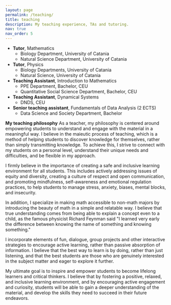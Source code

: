 ```yaml
---
layout: page
permalink: /teaching/
title: teaching
description: My teaching experience, TAs and tutoring.
nav: true
nav_order: 5
---
```


- **Tutor**, Mathematics
  - Biology Department, University of Catania
  - Natural Science Department, University of Catania
- **Tutor**, Physics
  - Biology  Departments, University of Catania
  - Natural Science, University of Catania
- **Teaching Assistant**, Introduction to Mathematics
  - PPE Department, Bachelor, CEU
  - Quantitative Social Science Department, Bachelor, CEU
- **Teaching Assistant**, Dynamical Systems
  - DNDS,  CEU
- **Senior teaching assistant**, Fundamentals of Data Analysis (2 ECTS)
  -  Data Science and Society Department, Bachelor


**My teaching philosophy**
As a teacher, my philosophy is centered around empowering students to understand and engage with the material in a meaningful way. I believe in the maieutic process of teaching, which is a method of helping students to discover knowledge for themselves, rather than simply transmitting knowledge. To achieve this, I strive to connect with my students on a personal level, understand their unique needs and difficulties, and be flexible in my approach.

I firmly believe in the importance of creating a safe and inclusive learning environment for all students. This includes actively addressing issues of equity and diversity, creating a culture of respect and open communication, and promoting mindfulness, self-awareness and emotional regulation practices, to help students to manage stress, anxiety, biases, mental blocks, and insecurity.

In addition, I specialize in making math accessible to non-math majors by introducing the beauty of math in a simple and relatable way. I believe that true understanding comes from being able to explain a concept even to a child, as the famous physicist Richard Feynman said "I learned very early the difference between knowing the name of something and knowing something."

I incorporate elements of fun, dialogue, group projects and other interactive strategies to encourage active learning, rather than passive absorption of information. I believe that the best way to learn is by doing, rather than just listening, and that the best students are those who are genuinely interested in the subject matter and eager to explore it further.

My ultimate goal is to inspire and empower students to become lifelong learners and critical thinkers. I believe that by fostering a positive, relaxed, and inclusive learning environment, and by encouraging active engagement and curiosity, students will be able to gain a deeper understanding of the material, and develop the skills they need to succeed in their future endeavors.
